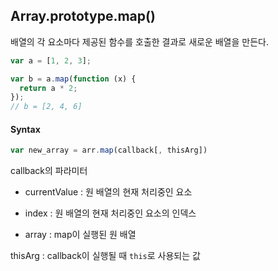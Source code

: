 ## Array.prototype.map()

배열의 각 요소마다 제공된 함수를 호출한 결과로 새로운 배열을 만든다.

```js
var a = [1, 2, 3];

var b = a.map(function (x) {
  return a * 2;
});
// b = [2, 4, 6]
```
#### Syntax
```js
var new_array = arr.map(callback[, thisArg])
```

callback의 파라미터

- currentValue : 원 배열의 현재 처리중인 요소

- index : 원 배열의 현재 처리중인 요소의 인덱스

- array : map이 실행된 원 배열

thisArg : callback이 실행될 때 `this`로 사용되는 값
